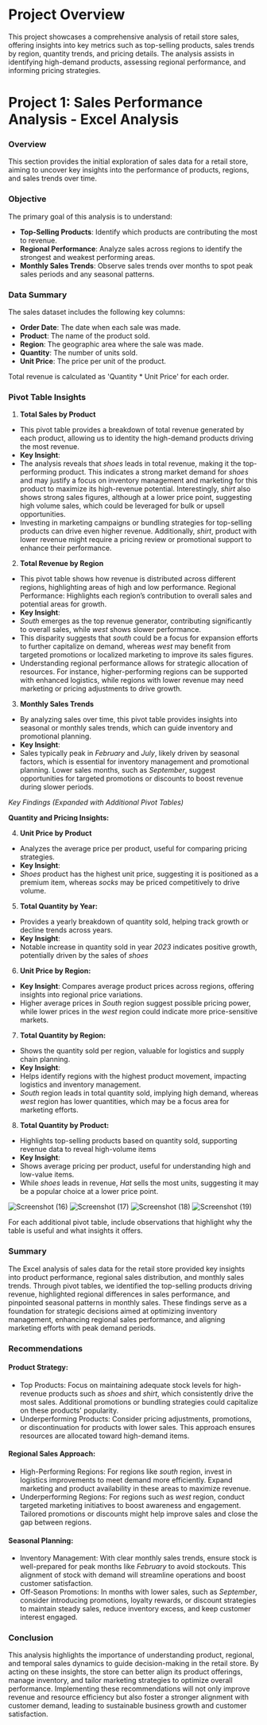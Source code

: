 # Project Overview
This project showcases a comprehensive analysis of retail store sales, offering insights into key metrics such as top-selling products, sales trends by region, quantity trends, and pricing details. The analysis assists in identifying high-demand products, assessing regional performance, and informing pricing strategies.

# Project 1: Sales Performance Analysis - Excel Analysis

### Overview
This section provides the initial exploration of sales data for a retail store, aiming to uncover key insights into the performance of products, regions, and sales trends over time.

### Objective
The primary goal of this analysis is to understand:
- **Top-Selling Products**: Identify which products are contributing the most to revenue.
- **Regional Performance**: Analyze sales across regions to identify the strongest and weakest performing areas.
- **Monthly Sales Trends**: Observe sales trends over months to spot peak sales periods and any seasonal patterns.

### Data Summary
The sales dataset includes the following key columns:
- **Order Date**: The date when each sale was made.
- **Product**: The name of the product sold.
- **Region**: The geographic area where the sale was made.
- **Quantity**: The number of units sold.
- **Unit Price**: The price per unit of the product.
  
Total revenue is calculated as 'Quantity * Unit Price' for each order.

### Pivot Table Insights
1. **Total Sales by Product**
- This pivot table provides a breakdown of total revenue generated by each product, allowing us to identity the high-demand products driving the most revenue.
- **Key Insight**: 
- The analysis reveals that *shoes* leads in total revenue, making it the top-performing product. This indicates a strong market demand for *shoes* and may justify a focus on inventory management and marketing for this product to maximize its high-revenue potential. Interestingly, *shirt* also shows strong sales figures, although at a lower price point, suggesting high volume sales, which could be leveraged for bulk or upsell opportunities.
- Investing in marketing campaigns or bundling strategies for top-selling products can drive even higher revenue. Additionally, *shirt*, product with lower revenue might require a pricing review or promotional support to enhance their performance.

2. **Total Revenue by Region**
- This pivot table shows how revenue is distributed across different regions, highlighting areas of high and low performance.  Regional Performance: Highlights each region’s contribution to overall sales and potential areas for growth.
- **Key Insight**:
- *South* emerges as the top revenue generator, contributing significantly to overall sales, while *west* shows slower performance.
- This disparity suggests that *south* could be a focus for expansion efforts to further capitalize on demand, whereas *west* may benefit from targeted promotions or localized marketing to improve its sales figures.
- Understanding regional performance allows for strategic allocation of resources. For instance, higher-performing regions can be supported with enhanced logistics, while regions with lower revenue may need marketing or pricing adjustments to drive growth.

3. **Monthly Sales Trends**
- By analyzing sales over time, this pivot table provides insights into seasonal or monthly sales trends, which can guide inventory and promotional planning.
- **Key Insight**: 
- Sales typically peak in *February* and *July*, likely driven by seasonal factors, which is essential for inventory management and promotional planning. Lower sales months, such as *September*, suggest opportunities for targeted promotions or discounts to boost revenue during slower periods.
  
*Key Findings (Expanded with Additional Pivot Tables)*

   **Quantity and Pricing Insights:**

4. **Unit Price by Product**
- Analyzes the average price per product, useful for comparing pricing strategies. 
- **Key Insight**:
- *Shoes* product has the highest unit price, suggesting it is positioned as a premium item, whereas *socks* may be priced competitively to drive volume.
  
5. **Total Quantity by Year:**
- Provides a yearly breakdown of quantity sold, helping track growth or decline trends across years. 
- **Key Insight**: 
- Notable increase in quantity sold in year *2023* indicates positive growth, potentially driven by the sales of *shoes*

6. **Unit Price by Region:**
- **Key Insight**: Compares average product prices across regions, offering insights into regional price variations.
-  Higher average prices in *South* region suggest possible pricing power, while lower prices in the *west* region could indicate more price-sensitive markets.

7. **Total Quantity by Region:**
- Shows the quantity sold per region, valuable for logistics and supply chain planning.
- **Key Insight**: 
- Helps identify regions with the highest product movement, impacting logistics and inventory management.
- *South* region leads in total quantity sold, implying high demand, whereas *west* region has lower quantities, which may be a focus area for marketing efforts.

8. **Total Quantity by Product:**
- Highlights top-selling products based on quantity sold, supporting revenue data to reveal high-volume items
- **Key Insight**: 
- Shows average pricing per product, useful for understanding high and low-value items.
- While *shoes* leads in revenue, *Hat* sells the most units, suggesting it may be a popular choice at a lower price point.
 
![Screenshot (16)](https://github.com/user-attachments/assets/547f4836-2b91-4d94-bb45-d5988d1a479d)
![Screenshot (17)](https://github.com/user-attachments/assets/175beb57-6dc5-4961-a757-edbaf7e8ec9b)
![Screenshot (18)](https://github.com/user-attachments/assets/3be027e2-0458-4d25-9a59-9ed9570416ac)
![Screenshot (19)](https://github.com/user-attachments/assets/aad5dd67-fce7-492c-96ea-a6a3b8252a54)

For each additional pivot table, include observations that highlight why the table is useful and what insights it offers.

### Summary
The Excel analysis of sales data for the retail store provided key insights into product performance, regional sales distribution, and monthly sales trends. Through pivot tables, we identified the top-selling products driving revenue, highlighted regional differences in sales performance, and pinpointed seasonal patterns in monthly sales. These findings serve as a foundation for strategic decisions aimed at optimizing inventory management, enhancing regional sales performance, and aligning marketing efforts with peak demand periods.

### Recommendations
#### Product Strategy:
- Top Products: Focus on maintaining adequate stock levels for high-revenue products such as *shoes* and *shirt*, which consistently drive the most sales. Additional promotions or bundling strategies could capitalize on these products' popularity.
- Underperforming Products: Consider pricing adjustments, promotions, or discontinuation for products with lower sales. This approach ensures resources are allocated toward high-demand items.
#### Regional Sales Approach:
- High-Performing Regions: For regions like *south* region, invest in logistics improvements to meet demand more efficiently. Expand marketing and product availability in these areas to maximize revenue.
- Underperforming Regions: For regions such as *west* region, conduct targeted marketing initiatives to boost awareness and engagement. Tailored promotions or discounts might help improve sales and close the gap between regions.
#### Seasonal Planning:
- Inventory Management: With clear monthly sales trends, ensure stock is well-prepared for peak months like *February* to avoid stockouts. This alignment of stock with demand will streamline operations and boost customer satisfaction.
- Off-Season Promotions: In months with lower sales, such as *September*, consider introducing promotions, loyalty rewards, or discount strategies to maintain steady sales, reduce inventory excess, and keep customer interest engaged.

### Conclusion
This analysis highlights the importance of understanding product, regional, and temporal sales dynamics to guide decision-making in the retail store. By acting on these insights, the store can better align its product offerings, manage inventory, and tailor marketing strategies to optimize overall performance. Implementing these recommendations will not only improve revenue and resource efficiency but also foster a stronger alignment with customer demand, leading to sustainable business growth and customer satisfaction.






      




















